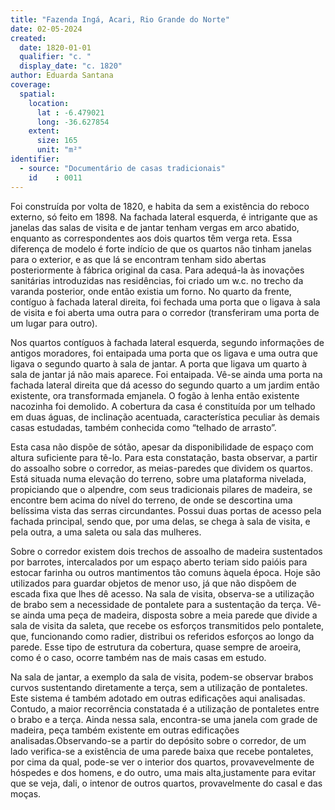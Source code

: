 ```yaml
---
title: "Fazenda Ingá, Acari, Rio Grande do Norte"
date: 02-05-2024
created:
  date: 1820-01-01
  qualifier: "c. "
  display_date: "c. 1820"
author: Eduarda Santana
coverage:
  spatial:
    location:
      lat : -6.479021
      long: -36.627854
    extent:
      size: 165
      unit: "m²"
identifier:
  - source: "Documentário de casas tradicionais"
    id    : 0011
---
```


Foi construída por volta de 1820, e habita da sem a existência do reboco externo, só feito em 1898. Na fachada lateral esquerda, é intrigante que as janelas das salas de visita e de jantar tenham vergas em arco abatido, enquanto as correspondentes aos dois quartos têm verga reta. Essa diferença de modelo é forte indício de que os quartos não tinham janelas para o exterior, e as que lá se encontram tenham sido abertas posteriormente à fábrica original da casa. Para adequá-la às inovações sanitárias introduzidas nas residências, foi criado um w.c. no trecho da varanda posterior, onde então existia um forno. No quarto da frente, contíguo à fachada lateral direita, foi fechada uma porta que o ligava à sala de visita e foi aberta uma outra para o corredor (transferiram uma porta de um lugar para outro).

Nos quartos contíguos à fachada lateral esquerda, segundo informações de antigos moradores, foi entaipada uma porta que os ligava e uma outra que ligava o segundo quarto à sala de jantar. A porta que ligava um quarto à sala de jantar já não mais aparece. Foi entaipada. Vê-se ainda uma porta na fachada lateral direita que dá acesso do segundo quarto a um jardim então existente, ora transformada emjanela. O fogão à lenha então existente nacozinha foi demolido. A cobertura da casa é constituída por um telhado em duas águas, de inclinação acentuada, característica peculiar às demais casas estudadas, também conhecida como “telhado de arrasto”.

Esta casa não dispõe de sótão, apesar da disponibilidade de espaço com altura suficiente para tê-lo. Para esta constatação, basta observar, a partir do assoalho sobre o corredor, as meias-paredes que dividem os quartos. Está situada numa elevação do terreno, sobre uma plataforma nivelada, propiciando que o alpendre, com seus tradicionais pilares de madeira, se encontre bem acima do nível do terreno, de onde se descortina uma belíssima vista das serras circundantes. Possui duas portas de acesso pela fachada principal, sendo que, por uma delas, se chega à sala de visita, e pela outra, a uma saleta ou sala das mulheres. 

Sobre o corredor existem dois trechos de assoalho de madeira sustentados por barrotes, intercalados por um espaço aberto teriam sido paióis para estocar farinha ou outros mantimentos tão comuns àquela época. Hoje são utilizados para guardar objetos de menor uso, já que não dispõem de escada fixa que lhes dê acesso. Na sala de visita, observa-se a utilização de brabo sem a necessidade de pontalete para a sustentação da terça. Vê-se ainda uma peça de madeira, disposta sobre a meia parede que divide a sala de visita da saleta, que recebe os esforços transmitidos pelo pontalete, que, funcionando como radier, distribui os referidos esforços ao longo da parede. Esse tipo de estrutura da cobertura, quase sempre de aroeira, como é o caso, ocorre também nas de mais casas em estudo. 

Na sala de jantar, a exemplo da sala de visita, podem-se observar brabos curvos sustentando diretamente a terça, sem a utilização de pontaletes. Este sistema é também adotado em outras edificações aqui analisadas. Contudo, a maior recorrência constatada é a utilização de pontaletes entre o brabo e a terça. Ainda nessa sala, encontra-se uma janela com grade de madeira, peça também existente em outras edificações analisadas.Observando-se a partir do depósito sobre o corredor, de um lado verifica-se a existência de uma parede baixa que recebe pontaletes, por cima da qual, pode-se ver o interior dos quartos, provavevelmente de hóspedes e dos homens, e do outro, uma mais alta,justamente para evitar que se veja, dali, o intenor de outros quartos, provavelmente do casal e das moças.
